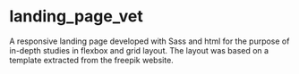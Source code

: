 # landing_page_vet
A responsive landing page developed with Sass and html for the purpose of in-depth studies in flexbox and grid layout. The layout was based on a template extracted from the freepik website.
